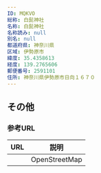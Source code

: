 ```yaml
---
ID: MQKVO
総称: 白髭神社
名称: 白髭神社
名称読み: null
別名: null
都道府県: 神奈川県
区域: 伊勢原市
緯度: 35.4358613
経度: 139.2765606
郵便番号: 2591101
住所: 神奈川県伊勢原市日向１６７０
---
```


## その他

### 参考URL

| URL | 説明          |
| --- | ------------- |
|     | OpenStreetMap |
